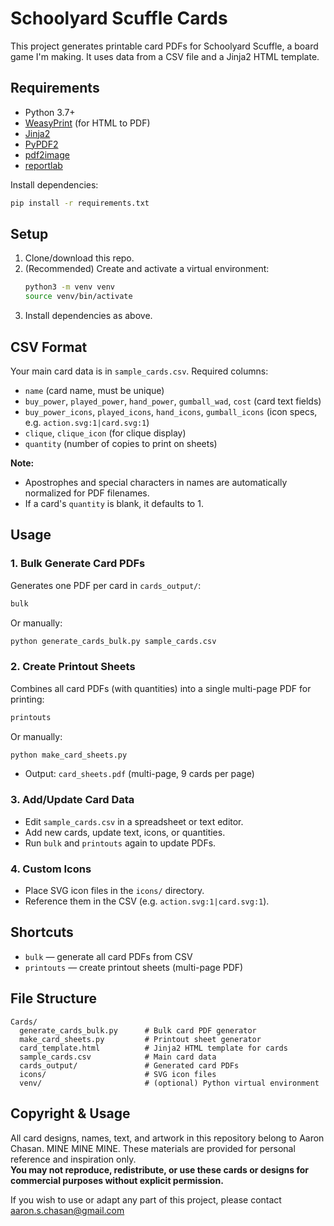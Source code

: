 # Schoolyard Scuffle Cards

This project generates printable card PDFs for Schoolyard Scuffle, a board game I'm making. It uses data from a CSV file and a Jinja2 HTML template.

## Requirements
- Python 3.7+
- [WeasyPrint](https://weasyprint.org/) (for HTML to PDF)
- [Jinja2](https://palletsprojects.com/p/jinja/)
- [PyPDF2](https://pypi.org/project/PyPDF2/)
- [pdf2image](https://pypi.org/project/pdf2image/)
- [reportlab](https://pypi.org/project/reportlab/)

Install dependencies:
```bash
pip install -r requirements.txt
```

## Setup
1. Clone/download this repo.
2. (Recommended) Create and activate a virtual environment:
   ```bash
   python3 -m venv venv
   source venv/bin/activate
   ```
3. Install dependencies as above.

## CSV Format
Your main card data is in `sample_cards.csv`. Required columns:
- `name` (card name, must be unique)
- `buy_power`, `played_power`, `hand_power`, `gumball_wad`, `cost` (card text fields)
- `buy_power_icons`, `played_icons`, `hand_icons`, `gumball_icons` (icon specs, e.g. `action.svg:1|card.svg:1`)
- `clique`, `clique_icon` (for clique display)
- `quantity` (number of copies to print on sheets)

**Note:**
- Apostrophes and special characters in names are automatically normalized for PDF filenames.
- If a card's `quantity` is blank, it defaults to 1.

## Usage

### 1. Bulk Generate Card PDFs
Generates one PDF per card in `cards_output/`:
```bash
bulk
```
Or manually:
```bash
python generate_cards_bulk.py sample_cards.csv
```

### 2. Create Printout Sheets
Combines all card PDFs (with quantities) into a single multi-page PDF for printing:
```bash
printouts
```
Or manually:
```bash
python make_card_sheets.py
```
- Output: `card_sheets.pdf` (multi-page, 9 cards per page)

### 3. Add/Update Card Data
- Edit `sample_cards.csv` in a spreadsheet or text editor.
- Add new cards, update text, icons, or quantities.
- Run `bulk` and `printouts` again to update PDFs.

### 4. Custom Icons
- Place SVG icon files in the `icons/` directory.
- Reference them in the CSV (e.g. `action.svg:1|card.svg:1`).

## Shortcuts
- `bulk` — generate all card PDFs from CSV
- `printouts` — create printout sheets (multi-page PDF)

## File Structure
```
Cards/
  generate_cards_bulk.py      # Bulk card PDF generator
  make_card_sheets.py         # Printout sheet generator
  card_template.html          # Jinja2 HTML template for cards
  sample_cards.csv            # Main card data
  cards_output/               # Generated card PDFs
  icons/                      # SVG icon files
  venv/                       # (optional) Python virtual environment
```

## Copyright & Usage

All card designs, names, text, and artwork in this repository belong to Aaron Chasan. MINE MINE MINE.
These materials are provided for personal reference and inspiration only.  
**You may not reproduce, redistribute, or use these cards or designs for commercial purposes without explicit permission.**

If you wish to use or adapt any part of this project, please contact aaron.s.chasan@gmail.com

